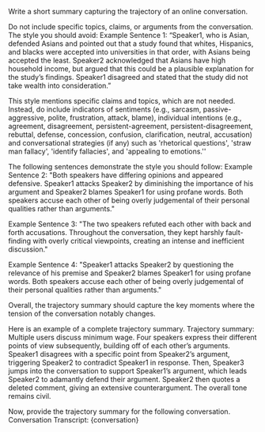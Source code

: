 Write a short summary capturing the trajectory of an online conversation.

Do not include specific topics, claims, or arguments from the conversation. The style you should avoid: Example Sentence 1: “Speaker1, who is Asian, defended Asians and pointed out that a study found that whites, Hispanics, and blacks were accepted into universities in that order, with Asians being accepted the least. Speaker2 acknowledged that Asians have high household income, but argued that this could be a plausible explanation for the study’s findings. Speaker1 disagreed and stated that the study did not take wealth into consideration.”

This style mentions specific claims and topics, which are not needed. Instead, do include indicators of sentiments (e.g., sarcasm, passive-aggressive, polite, frustration, attack, blame), individual intentions (e.g., agreement, disagreement, persistent-agreement, persistent-disagreement, rebuttal, defense, concession, confusion, clarification, neutral, accusation) and conversational strategies (if any) such as 'rhetorical questions', 'straw man fallacy', 'identify fallacies', and 'appealing to emotions.''

The following sentences demonstrate the style you should follow: 
Example Sentence 2: "Both speakers have differing opinions and appeared defensive. Speaker1 attacks Speaker2 by diminishing the importance of his argument and Speaker2 blames Speaker1 for using profane words. Both speakers accuse each other of being overly judgemental of their personal qualities rather than arguments."

Example Sentence 3: "The two speakers refuted each other with back and forth accusations. Throughout the conversation, they kept harshly fault-finding with overly critical viewpoints, creating an intense and inefficient discussion." 

Example Sentence 4: "Speaker1 attacks Speaker2 by questioning the relevance of his premise and Speaker2 blames Speaker1 for using profane words. Both speakers accuse each other of being overly judgemental of their personal qualities rather than arguments."

Overall, the trajectory summary should capture the key moments where the tension of the conversation notably changes.

Here is an example of a complete trajectory summary. Trajectory summary: Multiple users discuss minimum wage. Four speakers express their different points of view subsequently, building off of each other’s arguments. Speaker1 disagrees with a specific point from Speaker2’s argument, triggering Speaker2 to contradict Speaker1 in response. Then, Speaker3 jumps into the conversation to support Speaker1’s argument, which leads Speaker2 to adamantly defend their argument. Speaker2 then quotes a deleted comment, giving an extensive counterargument. The overall tone remains civil.

Now, provide the trajectory summary for the following conversation. Conversation Transcript: {conversation}
